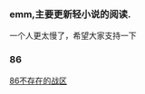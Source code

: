 ### emm,主要更新轻小说的阅读.
一个人更太慢了，希望大家支持一下

### 86

[86不存在的战区](https://github.com/Zzx229/86)



<!--
**Zzx229/zzx229** is a ✨ _special_ ✨ repository because its `README.md` (this file) appears on your GitHub profile.

Here are some ideas to get you started:

- 🔭 I’m currently working on ...
- 🌱 I’m currently learning ...
- 👯 I’m looking to collaborate on ...
- 🤔 I’m looking for help with ...
- 💬 Ask me about ...
- 📫 How to reach me: ...
- 😄 Pronouns: ...
- ⚡ Fun fact: ...
-->
